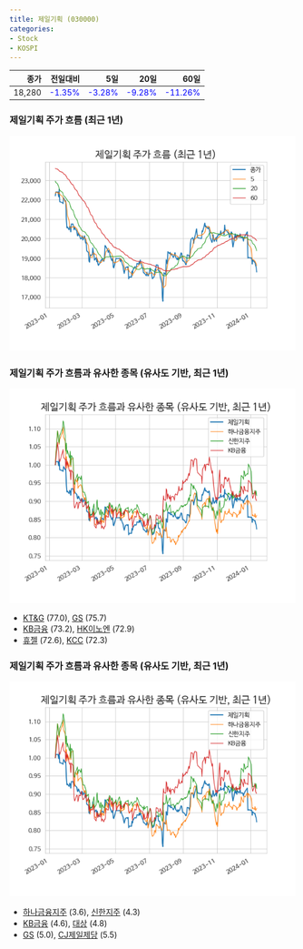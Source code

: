```yaml
---
title: 제일기획 (030000)
categories:
- Stock
- KOSPI
---
```


|종가|전일대비|5일|20일|60일|
|---:|-------:|--:|---:|---:|
|18,280|<span style="color: blue">-1.35%</span>|<span style="color: blue">-3.28%</span>|<span style="color: blue">-9.28%</span>|<span style="color: blue">-11.26%</span>|

<!-- more -->
### 제일기획 주가 흐름 (최근 1년)
![030000](/assets/images/stock/030000.png)


### 제일기획 주가 흐름과 유사한 종목 (유사도 기반, 최근 1년)
![030000](/assets/images/stock/030000_sim.png)

- [KT&G](/033780/) (77.0), [GS](/078930/) (75.7)
- [KB금융](/105560/) (73.2), [HK이노엔](/195940/) (72.9)
- [휴젤](/145020/) (72.6), [KCC](/002380/) (72.3)


### 제일기획 주가 흐름과 유사한 종목 (유사도 기반, 최근 1년)
![030000](/assets/images/stock/030000_sim.png)

- [하나금융지주](/086790/) (3.6), [신한지주](/055550/) (4.3)
- [KB금융](/105560/) (4.6), [대상](/001680/) (4.8)
- [GS](/078930/) (5.0), [CJ제일제당](/097950/) (5.5)